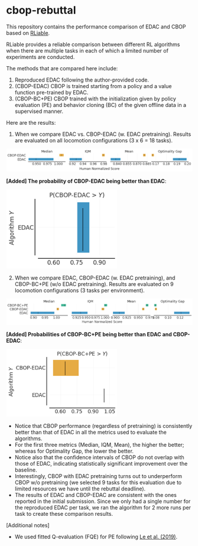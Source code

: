# cbop-rebuttal

This repository contains the performance comparison of EDAC and CBOP based on [RLiable](https://github.com/google-research/rliable).

RLiable provides a reliable comparison between different RL algorithms when there are multiple tasks in each of which a limited number of experiments are conducted.

The methods that are compared here include:

1. Reproduced EDAC following the author-provided code.
2. (CBOP-EDAC) CBOP is trained starting from a policy and a value function pre-trained by EDAC.
3. (CBOP-BC+PE) CBOP trained with the initialization given by policy evaluation (PE) and behavior cloning (BC) of the given offline data in a supervised manner. 

Here are the results:

1. When we compare EDAC vs. CBOP-EDAC (w. EDAC pretraining). Results are evaluated on all locomotion configurations (3 x 6 = 18 tasks).

<img src="https://github.com/neurips-cbop/cbop-rebuttal/blob/main/locomotion_aggregates_all_tasks.png" width="1000">

__[Added]  The probability of CBOP-EDAC being better than EDAC__:

<img src="https://github.com/neurips-cbop/cbop-rebuttal/blob/main/probability_of_improvement_full.png" width="300">

2. When we compare EDAC, CBOP-EDAC (w. EDAC pretraining), and CBOP-BC+PE (w/o EDAC pretraining). Results are evaluated on 9 locomotion configurations (3 tasks per environment).

<img src="https://github.com/neurips-cbop/cbop-rebuttal/blob/main/locomotion_aggregates_9tasks.png" width="1000">

__[Added]  Probabilities of CBOP-BC+PE being better than EDAC and CBOP-EDAC__:

<img src="https://github.com/neurips-cbop/cbop-rebuttal/blob/main/probability_of_improvement_9_tasks.png" width="300">

* Notice that CBOP performance (regardless of pretraining) is consistently better than that of EDAC in all the metrics used to evaluate the algorithms. 
* For the first three metrics (Median, IQM, Mean), the higher the better; whereas for Optimality Gap, the lower the better. 
* Notice also that the confidence intervals of CBOP do not overlap with those of EDAC, indicating statistically significant improvement over the baseline.
* Interestingly, CBOP with EDAC pretraining turns out to underperform CBOP w/o pretraining (we selected 9 tasks for this evaluation due to limited resources we have until the rebuttal deadline). 
* The results of EDAC and CBOP-EDAC are consistent with the ones reported in the initial submission. Since we only had a single number for the reproduced EDAC per task, we ran the algorithm for 2 more runs per task to create these comparison results.

[Additional notes]

* We used fitted Q-evaluation (FQE) for PE following [Le et al. (2019)](https://arxiv.org/abs/1903.08738).
